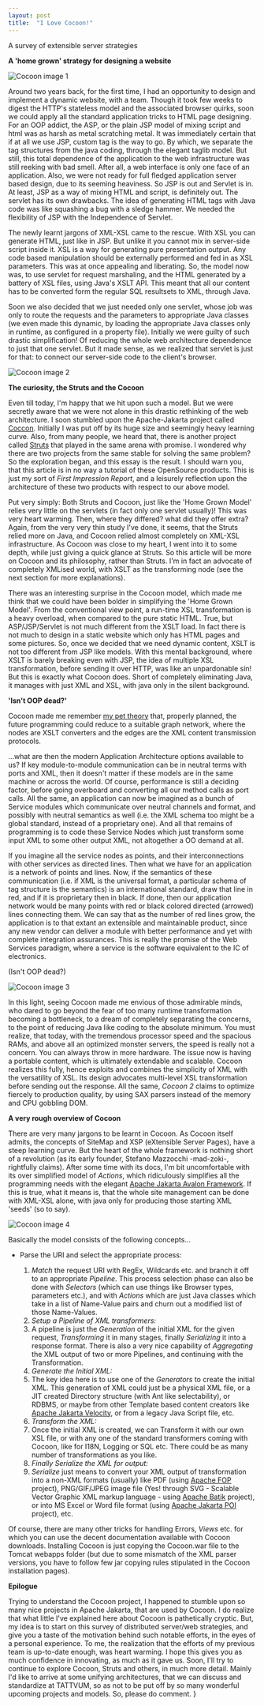 ```yaml
---
layout: post
title:  "I Love Cocoon!"
---
```


A survey of extensible server strategies

**A 'home grown' strategy for designing a website**

![Cocoon image 1](/assets/images/I%20Love%20Cocoon/71c3ea2bbf0c79fc191506964cf88431.jpg)

Around two years back, for the first time, I had an opportunity to design and implement a dynamic website, with a team. Though it took few weeks to digest the HTTP's stateless model and the associated browser quirks, soon we could apply all the standard application tricks to HTML page designing. For an OOP addict, the ASP, or the plain JSP model of mixing script and html was as harsh as metal scratching metal. It was immediately certain that if at all we use JSP, custom tag is the way to go. By which, we separate the tag structures from the java coding, through the elegant taglib model. But still, this total dependence of the application to the web infrastructure was still reeking with bad smell. After all, a web interface is only one face of an application. Also, we were not ready for full fledged application server based design, due to its seeming heaviness. So JSP is out and Servlet is in. At least, JSP as a way of mixing HTML and script, is definitely out. The servlet has its own drawbacks. The idea of generating HTML tags with Java code was like squashing a bug with a sledge hammer. We needed the flexibility of JSP with the Independence of Servlet.

The newly learnt jargons of XML-XSL came to the rescue. With XSL you can generate HTML, just like in JSP. But unlike it you cannot mix in server-side script inside it. XSL is a way for generating pure presentation output. Any code based manipulation should be externally performed and fed in as XSL parameters. This was at once appealing and liberating. So, the model now was, to use servlet for request marshaling, and the HTML generated by a battery of XSL files, using Java's XSLT API. This meant that all our content has to be converted form the regular SQL resultsets to XML, through Java.

Soon we also decided that we just needed only one servlet, whose job was only to route the requests and the parameters to appropriate Java classes (we even made this dynamic, by loading the appropriate Java classes only in runtime, as configured in a property file). Initially we were guilty of such drastic simplification! Of reducing the whole web architecture dependence to just that one servlet. But it made sense, as we realized that servlet is just for that: to connect our server-side code to the client's browser.

![Cocoon image 2](/assets/images/I%20Love%20Cocoon/f2b29feb2f664423260ca9decd7d6c18.jpg)

**The curiosity, the Struts and the Cocoon**

Even till today, I'm happy that we hit upon such a model. But we were secretly aware that we were not alone in this drastic rethinking of the web architecture. I soon stumbled upon the Apache-Jakarta project called [Coccon](https://xml.apache.org/cocoon). Initially I was put off by its huge size and seemingly heavy learning curve. Also, from many people, we heard that, there is another project called [Struts](https://jakarta.apache.org/struts) that played in the same arena with promise. I wondered why there are two projects from the same stable for solving the same problem? So the exploration began, and this essay is the result. I should warn you, that this article is in no way a tutorial of these OpenSource products. This is just my sort of *First Impression Report*, and a leisurely reflection upon the architecture of these two products with respect to our above model.

Put very simply: Both Struts and Cocoon, just like the 'Home Grown Model' relies very little on the servlets (in fact only one servlet usually)! This was very heart warming. Then, where they differed? what did they offer extra? Again, from the very very thin study I've done, it seems, that the Struts relied more on Java, and Cocoon relied almost completely on XML-XSL infrastructure. As Cocoon was close to my heart, I went into it to some depth, while just giving a quick glance at Struts. So this article will be more on Cocoon and its philosophy, rather than Struts. I'm in fact an advocate of completely XMLised world, with XSLT as the transforming node (see the next section for more explanations).

There was an interesting surprise in the Cocoon model, which made me think that we could have been bolder in simplifying the 'Home Grown Model'. From the conventional view point, a run-time XSL transformation is a heavy overload, when compared to the pure static HTML. True, but ASP/JSP/Servlet is not much different from the XSLT load. In fact there is not much to design in a static website which only has HTML pages and some pictures. So, once we decided that we need dynamic content, XSLT is not too different from JSP like models. With this mental background, where XSLT is barely breaking even with JSP, the idea of multiple XSL transformation, before sending it over HTTP, was like an unpardonable sin! But this is exactly what Cocoon does. Short of completely eliminating Java, it manages with just XML and XSL, with java only in the silent background.

**'Isn't OOP dead?'**

Cocoon made me remember [my pet theory](https://www.tattvum.com/Articles/2002/2002-03/2002-03-06/Ramu-SE-20011111-IsOopDead.html) that, properly planned, the future programming could reduce to a suitable graph network, where the nodes are XSLT converters and the edges are the XML content transmission protocols.

...what are then the modern Application Architecture options available to us? If key module-to-module communication can be in neutral terms with ports and XML, then it doesn't matter if these models are in the same machine or across the world. Of course, performance is still a deciding factor, before going overboard and converting all our method calls as port calls. All the same, an application can now be imagined as a bunch of Service modules which communicate over neutral channels and format, and possibly with neutral semantics as well (i.e. the XML schema too might be a global standard, instead of a proprietary one). And all that remains of programming is to code these Service Nodes which just transform some input XML to some other output XML, not altogether a OO demand at all.

If you imagine all the service nodes as points, and their interconnections with other services as directed lines. Then what we have for an application is a network of points and lines. Now, if the semantics of these communication (i.e. if XML is the universal format, a particular schema of tag structure is the semantics) is an international standard, draw that line in red, and if it is proprietary then in black. If done, then our application network would be many points with red or black colored directed (arrowed) lines connecting them. We can say that as the number of red lines grow, the application is to that extant an extensible and maintainable product, since any new vendor can deliver a module with better performance and yet with complete integration assurances. This is really the promise of the Web Services paradigm, where a service is the software equivalent to the IC of electronics.

(Isn't OOP dead?)

![Cocoon image 3](/assets/images/I%20Love%20Cocoon/f602f95207d228a24855f1d728ed9c8c.jpg)

In this light, seeing Cocoon made me envious of those admirable minds, who dared to go beyond the fear of too many runtime transformation becoming a bottleneck, to a dream of completely separating the concerns, to the point of reducing Java like coding to the absolute minimum. You must realize, that today, with the tremendous processor speed and the spacious RAMs, and above all an optimized monster servers, the speed is really not a concern. You can always throw in more hardware. The issue now is having a portable content, which is ultimately extendable and scalable. Cocoon realizes this fully, hence exploits and combines the simplicity of XML with the versatility of XSL. Its design advocates multi-level XSL transformation before sending out the response. All the same, *Cocoon 2* claims to optimize fiercely to production quality, by using SAX parsers instead of the memory and CPU gobbling DOM.

**A very rough overview of Cocoon**

There are very many jargons to be learnt in Cocoon. As Cocoon itself admits, the concepts of SiteMap and XSP (eXtensible Server Pages), have a steep learning curve. But the heart of the whole framework is nothing short of a revolution (as its early founder, Stefano Mazzocchi -mad-zoki-, rightfully claims). After some time with its docs, I'm bit uncomfortable with its over simplified model of *Actions*, which ridiculously simplifies all the programming needs with the elegant [Apache Jakarta Avalon Framework](https://jakarta.apache.org/avalon/framework). If this is true, what it means is, that the whole site management can be done with XML-XSL alone, with java only for producing those starting XML 'seeds' (so to say).

![Cocoon image 4](/assets/images/I%20Love%20Cocoon/d2c95264708c09c342a9d3fc5888b6e8.jpg)

Basically the model consists of the following concepts...

*   Parse the URI and select the appropriate process:

    1.  *Match* the request URI with RegEx, Wildcards etc. and branch it off to an appropriate *Pipeline*. This process selection phase can also be done with *Selectors* (which can use things like Browser types, parameters etc.), and with *Actions* which are just Java classes which take in a list of Name-Value pairs and churn out a modified list of those Name-Values.
    2.  *Setup a Pipeline of XML transformers:*
    3.  A pipeline is just the *Generation* of the initial XML for the given request, *Transforming* it in many stages, finally *Serializing* it into a response format. There is also a very nice capability of *Aggregating* the XML output of two or more Pipelines, and continuing with the Transformation.
    4.  *Generate the Initial XML:*
    5.  The key idea here is to use one of the *Generators* to create the initial XML. This generation of XML could just be a physical XML file, or a JIT created Directory structure (with Ant like selectability), or RDBMS, or maybe from other Template based content creators like [Apache Jakarta Velocity](https://jakarta.apache.org/velocity/), or from a legacy Java Script file, etc.
    6.  *Transform the XML:*
    7.  Once the initial XML is created, we can Transform it with our own XSL file, or with any one of the standard transformers coming with Cocoon, like for I18N, Logging or SQL etc. There could be as many number of transformations as you like.
    8.  *Finally Serialize the XML for output:*
    9.  *Serialize* just means to convert your XML output of transformation into a non-XML formats (usually) like PDF (using [Apache FOP](https://xml.apache.org/fop/) project), PNG/GIF/JPEG image file (Yes! through SVG - Scalable Vector Graphic XML markup language - using [Apache Batik](https://xml.apache.org/batik/) project), or into MS Excel or Word file format (using [Apache Jakarta POI](https://jakarta.apache.org/poi/) project), etc.

Of course, there are many other tricks for handling Errors, *Views* etc. for which you can use the decent documentation available with Cocoon downloads. Installing Cocoon is just copying the Cocoon.war file to the Tomcat webapps folder (but due to some mismatch of the XML parser versions, you have to follow few jar copying rules stipulated in the Cocoon installation pages).

**Epilogue**

Trying to understand the Cocoon project, I happened to stumble upon so many nice projects in Apache Jakarta, that are used by Cocoon. I do realize that what little I've explained here about Cocoon is pathetically cryptic. But, my idea is to start on this survey of distributed server/web strategies, and give you a taste of the motivation behind such notable efforts, in the eyes of a personal experience. To me, the realization that the efforts of my previous team is up-to-date enough, was heart warming. I hope this gives you as much confidence in innovating, as much as it gave us. Soon, I'll try to continue to explore Cocoon, Struts and others, in much more detail. Mainly I'd like to arrive at some unifying architectures, that we can discuss and standardize at TATTVUM, so as not to be put off by so many wonderful upcoming projects and models. So, please do comment.
}
